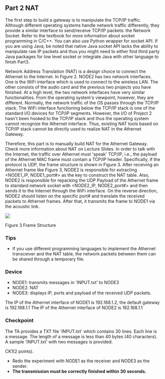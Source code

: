 ## Part 2 NAT

The first step to build a gateway is to manipulate the TCP/IP traffic. Although different operating systems handle network traffic differently, they provide a similar interface to send/receive TCP/IP packets: the Network Socket. Refer to the textbook for more information about socket programming in C/C++. You can also use Python wrapper for socket API. If you are using Java, be noted that native Java socket API lacks the ability to manipulate raw IP packets and thus you might need to either find third party Java packages for low level socket or integrate Java with other language to finish Part3.

Network Address Translation (NAT) is a design choice to connect the Athernet to the Internet. In Figure 2. NODE2 has two network interfaces. One is the WiFi interface which is used to connect to the wireless LAN. The other consists of the audio card and the previous two projects you have finished. At a high level, the two network interfaces have very similar functionalities. From the operating system's viewpoint, however, they are different. Normally, the network traffic of the OS passes through the TCP/IP stack. The WiFi interface functioning below the TCP/IP stack is one of the standard I/O devices for TCP/IP segments. However, the I/O of Project 2 hasn't been hooked to the TCP/IP stack and thus the operating system cannot recognize the Athernet interface. Thus, existing NAT tools based on TCP/IP stack cannot be directly used to realize NAT in the Athernet Gateway.

Therefore, this part is to manually build NAT for the Athernet Gateway. Check more information about NAT on Lecture Slides. In order to talk with the Internet, the traffic over Athernet must 'speak' TCP/IP, i.e., the payload of the Athernet MAC frame must contain a TCP/IP header. Specifically, if the protocol is UDP, the frame structure is shown in Figure 3. After receiving an Athernet frame like Figure 3, NODE2 is responsible for extracting <NODE1\_IP, NODE1\_port#> as the key to construct the NAT table. Also, NODE2 is responsible for repacking the UDP Payload of the Athernet frame to standard network socket with <NODE2\_IP, NODE2\_port#> and then sends it to the Internet through the WiFi interface. On the reverse direction, NODE2 should listen on the specific port# and translate the received packets to Athernet frames. After that, it transmits the frame to NODE1 via the acoustic link.

![](RackMultipart20220302-4-1606c2j_html_d2505fd8e095b784.png)

Figure 3 Frame Structure

### Tips

- If you use different programming languages to implement the Athernet transceiver and the NAT table, the network packets between them can be shared through a temporary file.

### Device
- NODE1: transmits messages in 'INPUT.txt' to NODE3
- NODE2: NAT
- NODE3: displays IP, ports and payload of the received UDP packets.

The IP of the Athernet interface of NODE1 is 192.168.1.2, the default gateway is 192.168.1.1
The IP of the Athernet interface of NODE2 is 192.168.1.1

### Checkpoint


The TA provides a TXT file 'INPUT.txt' which contains 30 lines. Each line is a message. The length of a message is less than 40 bytes (40 characters). A sample 'INPUT.txt' with two messages is provided.

CK1(2 points).


- Redo the experiment with NODE1 as the receiver and NODE3 as the sender.
- **The transmission must be correctly finished within 30 seconds.**
